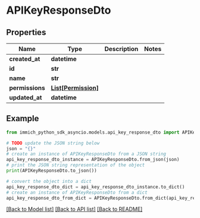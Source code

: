 # APIKeyResponseDto


## Properties

Name | Type | Description | Notes
------------ | ------------- | ------------- | -------------
**created_at** | **datetime** |  | 
**id** | **str** |  | 
**name** | **str** |  | 
**permissions** | [**List[Permission]**](Permission.md) |  | 
**updated_at** | **datetime** |  | 

## Example

```python
from immich_python_sdk_asyncio.models.api_key_response_dto import APIKeyResponseDto

# TODO update the JSON string below
json = "{}"
# create an instance of APIKeyResponseDto from a JSON string
api_key_response_dto_instance = APIKeyResponseDto.from_json(json)
# print the JSON string representation of the object
print(APIKeyResponseDto.to_json())

# convert the object into a dict
api_key_response_dto_dict = api_key_response_dto_instance.to_dict()
# create an instance of APIKeyResponseDto from a dict
api_key_response_dto_from_dict = APIKeyResponseDto.from_dict(api_key_response_dto_dict)
```
[[Back to Model list]](../README.md#documentation-for-models) [[Back to API list]](../README.md#documentation-for-api-endpoints) [[Back to README]](../README.md)



